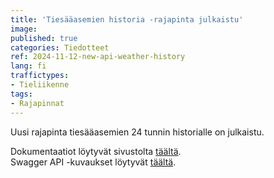```yaml
---
title: 'Tiesääasemien historia -rajapinta julkaistu'
image:
published: true
categories: Tiedotteet
ref: 2024-11-12-new-api-weather-history
lang: fi
traffictypes:
- Tieliikenne
tags:
- Rajapinnat
---
```


Uusi rajapinta tiesääasemien 24 tunnin historialle on julkaistu.

Dokumentaatiot löytyvät sivustolta
[täältä](/tieliikenne/#tiesääasemien-ajantasaiset-mittaustiedot).\
Swagger API -kuvaukset löytyvät
[täältä](https://tie.digitraffic.fi/swagger/#/Weather%20V1).
